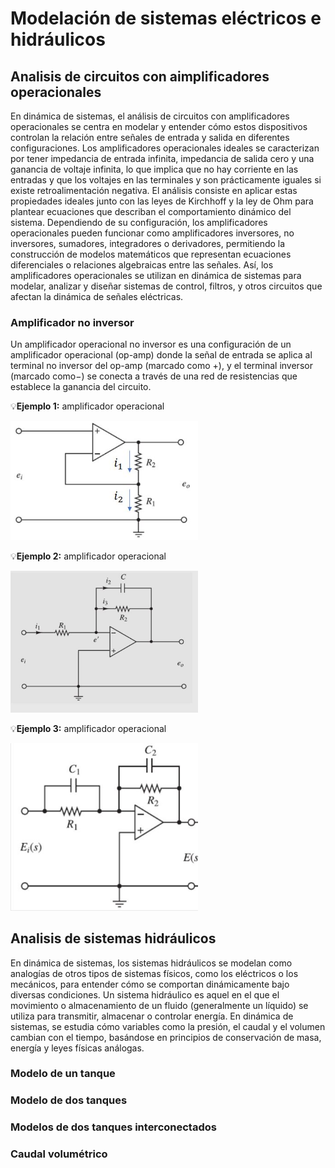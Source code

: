 # Modelación de sistemas eléctricos e hidráulicos 
## Analisis de circuitos con aimplificadores operacionales
En dinámica de sistemas, el análisis de circuitos con amplificadores operacionales se centra en modelar y entender cómo estos dispositivos controlan la relación entre señales de entrada y salida en diferentes configuraciones. Los amplificadores operacionales ideales se caracterizan por tener impedancia de entrada infinita, impedancia de salida cero y una ganancia de voltaje infinita, lo que implica que no hay corriente en las entradas y que los voltajes en las terminales  y son prácticamente iguales si existe retroalimentación negativa. El análisis consiste en aplicar estas propiedades ideales junto con las leyes de Kirchhoff y la ley de Ohm para plantear ecuaciones que describan el comportamiento dinámico del sistema. Dependiendo de su configuración, los amplificadores operacionales pueden funcionar como amplificadores inversores, no inversores, sumadores, integradores o derivadores, permitiendo la construcción de modelos matemáticos que representan ecuaciones diferenciales o relaciones algebraicas entre las señales. Así, los amplificadores operacionales se utilizan en dinámica de sistemas para modelar, analizar y diseñar sistemas de control, filtros, y otros circuitos que afectan la dinámica de señales eléctricas.
### Amplificador no inversor 
Un amplificador operacional no inversor es una configuración de un amplificador operacional (op-amp) donde la señal de entrada se aplica al terminal no inversor del op-amp (marcado como +), y el terminal inversor (marcado como−) se conecta a través de una red de resistencias que establece la ganancia del circuito.

💡**Ejemplo 1:** amplificador operacional

<img src="images/AO3.jpg"  width="300"/>

💡**Ejemplo 2:** amplificador operacional

<img src="images/AO2.jpg"  width="300"/>

💡**Ejemplo 3:** amplificador operacional

<img src="images/AO1.jpg"  width="300"/>

## Analisis de sistemas hidráulicos
En dinámica de sistemas, los sistemas hidráulicos se modelan como analogías de otros tipos de sistemas físicos, como los eléctricos o los mecánicos, para entender cómo se comportan dinámicamente bajo diversas condiciones. Un sistema hidráulico es aquel en el que el movimiento o almacenamiento de un fluido (generalmente un líquido) se utiliza para transmitir, almacenar o controlar energía. En dinámica de sistemas, se estudia cómo variables como la presión, el caudal y el volumen cambian con el tiempo, basándose en principios de conservación de masa, energía y leyes físicas análogas.

### Modelo de un tanque 
### Modelo de dos tanques
### Modelos de dos tanques interconectados 
### Caudal volumétrico 
